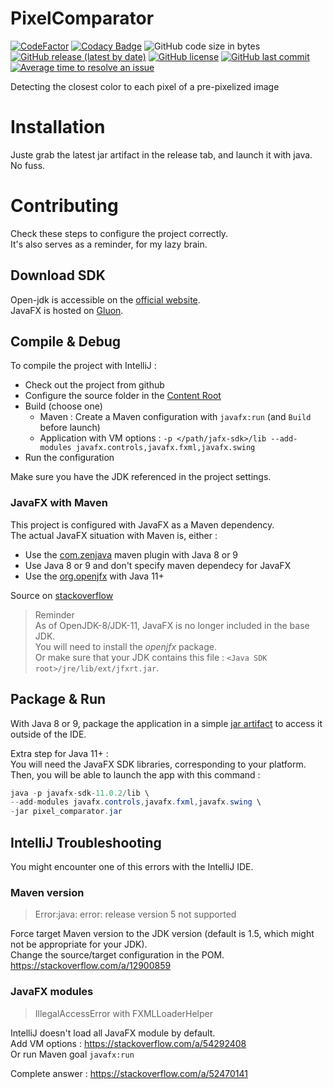# PixelComparator
[![CodeFactor](https://www.codefactor.io/repository/github/iron-wolf/pixelcomparator/badge)](https://www.codefactor.io/repository/github/iron-wolf/pixelcomparator)
[![Codacy Badge](https://app.codacy.com/project/badge/Grade/e95d36fa348e47f09d56031b6379ce2c)](https://www.codacy.com/manual/Iron-Wolf/PixelComparator?utm_source=github.com&amp;utm_medium=referral&amp;utm_content=Iron-Wolf/PixelComparator&amp;utm_campaign=Badge_Grade)
![GitHub code size in bytes](https://img.shields.io/github/languages/code-size/Iron-Wolf/PixelComparator)
[![GitHub release (latest by date)](https://img.shields.io/github/v/release/Iron-Wolf/PixelComparator)](https://github.com/Iron-Wolf/PixelComparator/releases)
[![GitHub license](https://img.shields.io/github/license/Iron-Wolf/PixelComparator)](https://unlicense.org/)
[![GitHub last commit](https://img.shields.io/github/last-commit/Iron-Wolf/PixelComparator)](https://github.com/Iron-Wolf/PixelComparator/commits)
[![Average time to resolve an issue](http://isitmaintained.com/badge/resolution/Iron-Wolf/PixelComparator.svg)](http://isitmaintained.com/project/Iron-Wolf/PixelComparator "Average time to resolve an issue")  

Detecting the closest color to each pixel of a pre-pixelized image

# Installation
Juste grab the latest jar artifact in the release tab, and launch it with java. No fuss.  

# Contributing
Check these steps to configure the project correctly.  
It's also serves as a reminder, for my lazy brain.  

## Download SDK
Open-jdk is accessible on the [official website](https://jdk.java.net/).  
JavaFX is hosted on [Gluon](https://gluonhq.com/products/javafx/).  

## Compile & Debug
To compile the project with IntelliJ :
- Check out the project from github
- Configure the source folder in the [Content Root](https://www.jetbrains.com/help/idea/content-roots.html)
- Build (choose one)
  - Maven : Create a Maven configuration with `javafx:run` (and `Build` before launch)
  - Application with VM options : `-p </path/jafx-sdk>/lib --add-modules javafx.controls,javafx.fxml,javafx.swing`
- Run the configuration

Make sure you have the JDK referenced in the project settings.  

### JavaFX with Maven
This project is configured with JavaFX as a Maven dependency.  
The actual JavaFX situation with Maven is, either :
- Use the [com.zenjava](https://github.com/openjfx/javafx-maven-plugin) maven plugin with Java 8 or 9
- Use Java 8 or 9 and don't specify maven dependecy for JavaFX
- Use the [org.openjfx](https://github.com/openjfx/javafx-maven-plugin) with Java 11+  

Source on [stackoverflow](https://stackoverflow.com/a/15283999)  

> Reminder  
As of OpenJDK-8/JDK-11, JavaFX is no longer included in the base JDK.  
You will need to install the *openjfx* package.  
Or make sure that your JDK contains this file : `<Java SDK root>/jre/lib/ext/jfxrt.jar`.  


## Package & Run
With Java 8 or 9, package the application in a simple 
[jar artifact](https://www.jetbrains.com/help/idea/creating-and-running-your-first-java-application.html#package) 
to access it outside of the IDE.  

Extra step for Java 11+ :  
You will need the JavaFX SDK libraries, corresponding to your platform.  
Then, you will be able to launch the app with this command : 
```java
java -p javafx-sdk-11.0.2/lib \
--add-modules javafx.controls,javafx.fxml,javafx.swing \
-jar pixel_comparator.jar
```

## IntelliJ Troubleshooting
You might encounter one of this errors with the IntelliJ IDE.  

### Maven version
> Error:java: error: release version 5 not supported  

Force target Maven version to the JDK version (default is 1.5, which might not be appropriate for your JDK).  
Change the source/target configuration in the POM.  
https://stackoverflow.com/a/12900859  

### JavaFX modules
> IllegalAccessError with FXMLLoaderHelper  

IntelliJ doesn't load all JavaFX module by default.  
Add VM options : https://stackoverflow.com/a/54292408  
Or run Maven goal `javafx:run`  

Complete answer : https://stackoverflow.com/a/52470141
